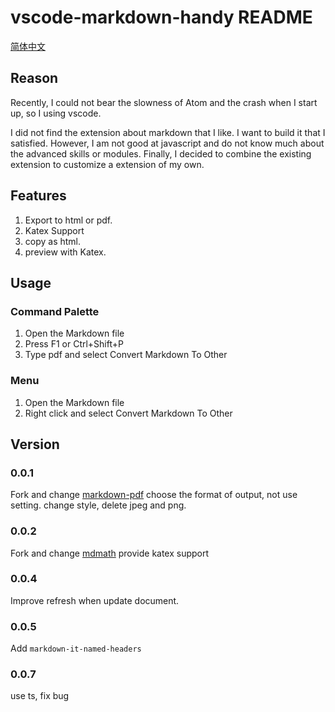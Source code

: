 # vscode-markdown-handy README

[简体中文](README_CN.md)

## Reason

Recently, I could not bear the slowness of Atom and the crash when I start up, so I using vscode.

I did not find the extension about markdown that I like. I want to build it that I satisfied. However, I am not good at javascript and do not know much about the advanced skills or modules. Finally, I decided to combine the existing extension to customize a extension of my own.

## Features

1. Export to html or pdf.
1. Katex Support
1. copy as html.
1. preview with Katex.

## Usage

### Command Palette

1. Open the Markdown file
1. Press F1 or Ctrl+Shift+P
1. Type pdf and select Convert Markdown To Other

### Menu

1. Open the Markdown file
1. Right click and select Convert Markdown To Other

## Version

### 0.0.1 

Fork and change [markdown-pdf](https://github.com/yzane/vscode-markdown-pdf)
choose the format of output, not use setting.
change style, delete jpeg and png.

### 0.0.2

Fork and change [mdmath](https://github.com/goessner/mdmath)
provide katex support

### 0.0.4

Improve refresh when update document.


### 0.0.5

Add `markdown-it-named-headers`


### 0.0.7

use ts, fix bug